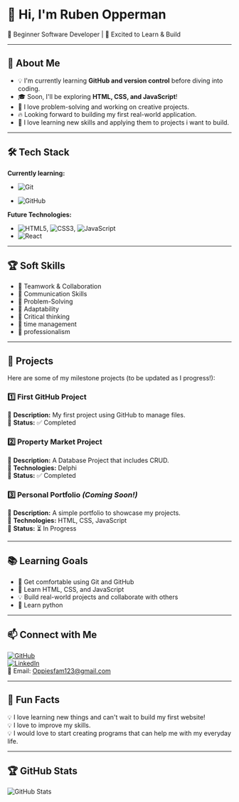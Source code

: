 # 👋 Hi, I'm Ruben Opperman

🌱 Beginner Software Developer | 🚀 Excited to Learn & Build

---

## 🎯 About Me

- 💡 I'm currently learning **GitHub and version control** before diving into coding.
- 🎓 Soon, I'll be exploring **HTML, CSS, and JavaScript**!
- 🤖 I love problem-solving and working on creative projects.
- 🔥 Looking forward to building my first real-world application.
- 🤖 I love learning new skills and applying them to projects i want to build.

---

## 🛠️ Tech Stack

**Currently learning:**

- ![Git](https://img.shields.io/badge/-Git-F05032?style=flat&logo=git&logoColor=white)

- ![GitHub](https://img.shields.io/badge/-GitHub-181717?style=flat-circle&logo=github)

**Future Technologies:**

- ![HTML5](https://img.shields.io/badge/-HTML5-black?style=flat-circle&logo=html5&logoColor=white), ![CSS3](https://img.shields.io/badge/-CSS3-black?style=flat-circle&logo=css3), ![JavaScript](https://img.shields.io/badge/-JavaScript-black?style=flat-circle&logo=javascript)
- ![React](https://img.shields.io/badge/-React-black?style=flat-circle&logo=react)

---

## 🏆 Soft Skills

- 🤝 Teamwork & Collaboration
- 📢 Communication Skills
- 🎯 Problem-Solving
- 🚀 Adaptability
- 🎯 Critical thinking
- 📢 time management
- 🚀 professionalism

---

## 📌 Projects

Here are some of my milestone projects (to be updated as I progress!):

### **1️⃣ First GitHub Project**

🔹 **Description:** My first project using GitHub to manage files.  
🔹 **Status:** ✅ Completed

### **2️⃣ Property Market Project**

🔹 **Description:** A Database Project that includes CRUD.  
🔹 **Technologies:** Delphi  
🔹 **Status:** ✅ Completed

### **3️⃣ Personal Portfolio** _(Coming Soon!)_

🔹 **Description:** A simple portfolio to showcase my projects.  
🔹 **Technologies:** HTML, CSS, JavaScript  
🔹 **Status:** ⏳ In Progress

---

## 📚 Learning Goals

- 🚀 Get comfortable using Git and GitHub
- 🎨 Learn HTML, CSS, and JavaScript
- 💡 Build real-world projects and collaborate with others
- 📢 Learn python 

---

## 📫 Connect with Me

[![GitHub](https://img.shields.io/badge/-GitHub-181717?style=flat&logo=github&logoColor=white)](https://github.com/RubenOpperman)  
[![LinkedIn](https://img.shields.io/badge/-LinkedIn-blue?style=flat&logo=linkedin&logoColor=white)](https://linkedin.com/in/ruben-opperman-144709353)  
📧 Email: [Oppiesfam123@gmail.com](mailto:Oppiesfam123@gmail.com)

---

## 🚀 Fun Facts

💡 I love learning new things and can't wait to build my first website!  
💡 I love to improve my skills.  
💡 I would love to start creating programs that can help me with my everyday life.

---

## 🏆 GitHub Stats

![GitHub Stats](https://github-readme-stats.vercel.app/api?username=RubenOpperman&show_icons=true&theme=radical)
